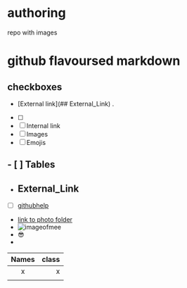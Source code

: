 # authoring
repo with images 
# github flavoursed markdown
## checkboxes
- [External link](## External_Link)<a id="id1"></a> . 
- [ ] 
- [ ] Internal link
- [ ] Images
- [ ] Emojis
## - [ ] Tables

- ## External_Link
- [ ] [githubhelp](https://support.github.com/)

- [link to photo folder](https://github.com/Laurazig/authoring/tree/main/Pictures)
- ![imageofmee](https://github.com/Laurazig/authoring/blob/main/Pictures/me.jpeg)
- :sunglasses:
- 
| Names | class |
|:-----:|------:|
|   x   |    x  |
|     |     |
